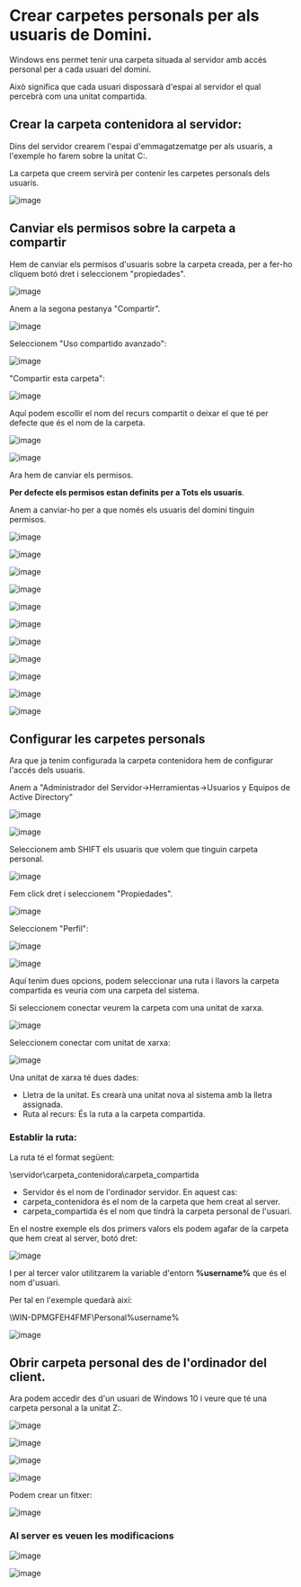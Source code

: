 # Crear carpetes personals per als usuaris de Domini.

Windows ens permet tenir una carpeta situada al servidor amb accés personal per a cada usuari del domini.

Això significa que cada usuari dispossarà d'espai al servidor el qual percebrà com una unitat compartida.

## Crear la carpeta contenidora al servidor:

Dins del servidor crearem l'espai d'emmagatzematge per als usuaris, a l'exemple ho farem sobre la unitat C:.

La carpeta que creem servirà per contenir les carpetes personals dels usuaris.

![image](https://github.com/XaSaFa/MP04/assets/110727546/a7005000-8f58-4288-9a37-346702689574)

## Canviar els permisos sobre la carpeta a compartir

Hem de canviar els permisos d'usuaris sobre la carpeta creada, per a fer-ho cliquem botó dret i seleccionem "propiedades".

![image](https://github.com/XaSaFa/MP04/assets/110727546/dea90b70-a238-4374-93c0-c97ff346a570)

Anem a la segona pestanya "Compartir".

![image](https://github.com/XaSaFa/MP04/assets/110727546/7104f28d-96db-4b27-a6b0-ce07c5c5a9fe)

Seleccionem "Uso compartido avanzado":

![image](https://github.com/XaSaFa/MP04/assets/110727546/f306b557-c345-4203-af5d-6f8b495c6754)

"Compartir esta carpeta":

![image](https://github.com/XaSaFa/MP04/assets/110727546/cf6523e0-e954-4233-a35f-a5190016deb6)

Aquí podem escollir el nom del recurs compartit o deixar el que té per defecte que és el nom de la carpeta.

![image](https://github.com/XaSaFa/MP04/assets/110727546/71bdfe6d-eac6-469a-8f71-5c4e0a67c604)

![image](https://github.com/XaSaFa/MP04/assets/110727546/af8ed95b-4e5e-4955-a2ae-9ce2d42ff257)

Ara hem de canviar els permisos.

**Per defecte els permisos estan definits per a Tots els usuaris**.

Anem a canviar-ho per a que només els usuaris del domini tinguin permisos.

![image](https://github.com/XaSaFa/MP04/assets/110727546/54766f34-a78c-4477-b8ee-80e17011474f)

![image](https://github.com/XaSaFa/MP04/assets/110727546/76bb4c3b-8a0f-4888-a243-24bef8b9b1b5)

![image](https://github.com/XaSaFa/MP04/assets/110727546/b6ce7e80-69c9-4c89-af43-029a06b19e1b)

![image](https://github.com/XaSaFa/MP04/assets/110727546/33afe756-4f40-41b9-a06b-165783348f70)

![image](https://github.com/XaSaFa/MP04/assets/110727546/78d95a51-a2ef-4f7e-9af6-cb4614c461da)

![image](https://github.com/XaSaFa/MP04/assets/110727546/a56be4c2-91ef-4376-80d6-4e392e3722ac)

![image](https://github.com/XaSaFa/MP04/assets/110727546/a30b3c73-9755-48d8-bf0f-4399faa2a424)

![image](https://github.com/XaSaFa/MP04/assets/110727546/8e6ba5ea-cc64-4086-b0be-2f57fc290f2d)

![image](https://github.com/XaSaFa/MP04/assets/110727546/d881635c-9956-4669-8b98-926108121979)

![image](https://github.com/XaSaFa/MP04/assets/110727546/3aff1845-efb9-48f9-959f-1e67da91a5c9)

![image](https://github.com/XaSaFa/MP04/assets/110727546/e897c626-f6b1-4e67-95d9-31060384b143)

## Configurar les carpetes personals

Ara que ja tenim configurada la carpeta contenidora hem de configurar l'accés dels usuaris.

Anem a "Administrador del Servidor->Herramientas->Usuarios y Equipos de Active Directory"

![image](https://github.com/XaSaFa/MP04/assets/110727546/5be8da9b-cc68-481e-a07d-53055a081215)

![image](https://github.com/XaSaFa/MP04/assets/110727546/e366b417-f4ca-466d-91dd-4077724ac8d6)

Seleccionem amb SHIFT els usuaris que volem que tinguin carpeta personal.

![image](https://github.com/XaSaFa/MP04/assets/110727546/e72151fb-7893-462d-9a0a-9edbc69ae6ea)

Fem click dret i seleccionem "Propiedades".

![image](https://github.com/XaSaFa/MP04/assets/110727546/d3e3df61-6efd-49d0-ae1e-1b98816ceb10)

Seleccionem "Perfil":

![image](https://github.com/XaSaFa/MP04/assets/110727546/fd1ebea6-727a-456d-a85a-0a576ffa27f1)

![image](https://github.com/XaSaFa/MP04/assets/110727546/8074e196-fd25-4584-a9e4-f2e3a3663f15)

Aquí tenim dues opcions, podem seleccionar una ruta i llavors la carpeta compartida es veuria com una carpeta del sistema.

Si seleccionem conectar veurem la carpeta com una unitat de xarxa.

![image](https://github.com/XaSaFa/MP04/assets/110727546/bb2baf99-1534-4d31-a295-c0f2c88e5cce)

Seleccionem conectar com unitat de xarxa:

![image](https://github.com/XaSaFa/MP04/assets/110727546/89dcedf5-ea5f-40cd-bf92-82a0efdf0f28)

Una unitat de xarxa té dues dades:

- Lletra de la unitat. Es crearà una unitat nova al sistema amb la lletra assignada.
- Ruta al recurs: És la ruta a la carpeta compartida.

### Establir la ruta:

La ruta té el format següent:

\\servidor\carpeta_contenidora\carpeta_compartida

- Servidor és el nom de l'ordinador servidor. En aquest cas: 
- carpeta_contenidora és el nom de la carpeta que hem creat al server.
- carpeta_compartida és el nom que tindrà la carpeta personal de l'usuari.

En el nostre exemple els dos primers valors els podem agafar de la carpeta que hem creat al server, botó dret:

![image](https://github.com/XaSaFa/MP04/assets/110727546/eac22a4a-c6c6-48ce-af36-4026050e75f2)

I per al tercer valor utilitzarem la variable d'entorn **%username%** que és el nom d'usuari.

Per tal en l'exemple quedarà així:

\\WIN-DPMGFEH4FMF\Personal\%username%

![image](https://github.com/XaSaFa/MP04/assets/110727546/c1ad571b-4a46-4540-a3bc-44c7a7f118f8)

## Obrir carpeta personal des de l'ordinador del client.

Ara podem accedir des d'un usuari de Windows 10 i veure que té una carpeta personal a la unitat Z:.

![image](https://github.com/XaSaFa/MP04/assets/110727546/2394311f-3ade-41b8-b00d-73ed7f3c4f25)

![image](https://github.com/XaSaFa/MP04/assets/110727546/077b4d5c-a805-40d2-b7a8-5f53770c98a5)

![image](https://github.com/XaSaFa/MP04/assets/110727546/915a1e47-7379-4fd7-a1cc-2916ff862961)

![image](https://github.com/XaSaFa/MP04/assets/110727546/75ecd621-e759-4ca6-bbe4-1c99748b98bd)

Podem crear un fitxer:

![image](https://github.com/XaSaFa/MP04/assets/110727546/b8e462f1-002f-4b14-99f5-30cd74c4a3da)

### Al server es veuen les modificacions

![image](https://github.com/XaSaFa/MP04/assets/110727546/0b01c101-1fa1-4b4d-bc96-8ca9ec3368c1)

![image](https://github.com/XaSaFa/MP04/assets/110727546/0b4a6b6c-3cb1-46e4-97e1-226a747e0654)
